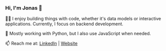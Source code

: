 ### Hi, I'm Jonas 👋

👨‍💻 I enjoy building things with code, whether it's data models or interactive applications. Currently, I focus on backend development.

🐍 Mostly working with Python, but I also use JavaScript when needed.

📫 Reach me at: [LinkedIn](https://www.linkedin.com/in/jgregoriods) | [Website](https://www.jonasgregorio.com)
